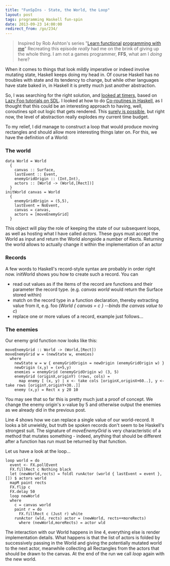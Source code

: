 ```yaml
---
title: "FunSpIns - State, the World, the Loop"
layout: post
tags: programming Haskell fun-spin
date: 2013-09-23 14:00:00
redirect_from: /go/234/
---
```


> Inspired by Rob Ashton's series "[Learn functional][4] [programming with me][6]"
Recreating this episode *really* had me on the brink of giving up the whole thing. I am not a games programmer, **FFS**, what am I *doing* here?

When it comes to things that look mildly imperative or indeed involve mutating state, Haskell keeps doing my head in. Of course Haskell has no troubles with state and its tendency to change, but while other languages have state baked in, in Haskell it is pretty much just another abstraction.

So, I was searching for the right solution, and [looked at timers][2], based on [Lazy Foo tutorials on SDL][3]. I looked at how to do [Co-routines in Haskell][1], as I thought that this could be an interesting approach to having, well, coroutines spit out logic that gets rendered. This [surely is possible][5], but right now, the level of abstraction really explodes my current time budget.

To my relief, I did manage to construct a loop that would produce moving rectangles and should allow more interesting things later on. For this, we have the definition of a World:

### The world

	data World = World 
	  {
	    canvas :: Surface,
	    lastEvent :: Event,
	    enemyGridOrigin :: (Int,Int),
	    actors :: [World -> (World,[Rect])]
	  }
	initWorld canvas = World 
	  { 
	    enemyGridOrigin = (5,5), 
	    lastEvent = NoEvent, 
	    canvas = canvas, 
	    actors = [moveEnemyGrid] 
	  }

This object will play the role of keeping the state of our subsequent loops, as well as hosting what I have called *actors*. These guys must accept the World as input and return the World alongside a number of Rects. Returning the world allows to actually change it within the implementation of an actor

### Records

A few words to Haskell's record-style syntax are probably in order right now. initWorld shows you how to create such a record. You can

* read out values as if the items of the record are functions and their parameter the record type. (e.g. *canvas world* would return the Surface stored within)
* match on the record type in a function declaration, thereby extracting value from it, e.g. foo (*World { canvas = c } --binds the canvas value to c*)
* replace one or more values of a record, example just follows...

### The enemies

Our enemy grid function now looks like this:

	moveEnemyGrid :: World -> (World,[Rect])
	moveEnemyGrid w = (newState w, enemies)
	  where
	    newState w = w { enemyGridOrigin = newOrigin (enemyGridOrigin w) }
	    newOrigin (x,y) = (x+5,y)
	    enemies = enemyGrid (enemyGridOrigin w) (3, 5)
	    enemyGrid (originX,originY) (rows, cols) = 
	      map enemy [ (x, y) | x <- take cols [originX,originX+60..], y <- take rows [originY,originY+30..]]
	    enemy (x,y) = Rect x y 20 10
 
You may see that so far this is pretty much just a proof of concept. We change the enemy origin's x-value by 5 and otherwise output
the enemies as we already did in the previous post.

Line 4 shows how we can replace a single value of our world-record. It looks a bit unwieldy, but truth be spoken records don't seem to be Haskell's strongest suit.
The signature of *moveEnemyGrid* is very characteristic of a method that mutates something - indeed, anything that should be different after a function has run must be returned by that function.

Let us have a look at the loop...

	loop world = do
	  event <- FX.pollEvent
	  FX.fillRect c Nothing black
	  let (newWorld,rects) = foldl runActor (world { lastEvent = event }, []) $ actors world
	  mapM paint rects
	  FX.flip c
	  FX.delay 50
	  loop newWorld
	  where
	    c = canvas world
	    paint r = do
	      FX.fillRect c (Just r) white
	    runActor (wld, rects) actor = (newWorld, rects++moreRects)
	      where (newWorld,moreRects) = actor wld

The interaction with our World happens in line 4, everything else is render implementation details. What happens is that the list of actors is folded by successively passing in the World and giving the potentially mutated world to the next actor, meanwhile collecting all Rectangles from the actors that should be drawn to the canvas. At the end of the run we call *loop* again with the new world.


  [1]: http://random.axman6.com/blog/?p=231
  [2]: https://github.com/snkkid/LazyFooHaskell/tree/master/lesson20
  [3]: http://lazyfoo.net/SDL_tutorials/
  [4]: http://codeofrob.com/entries/learn-functional-programming-with-me---mutating-lots-of-state.html
  [5]: http://jshaskell.blogspot.de/2012/09/breakout.html
  [6]: http://codeofrob.com/entries/learn-functional-programming-with-me---improving-our-data-structure-with-maps.html